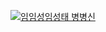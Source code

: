 [![임임성임성태 병병신](https://pbs.twimg.com/profile_images/540241208694411264/nFz9T7q3.jpeg)](https://www.youtube.com/watch?v=lGMnQ7pmTY4)

